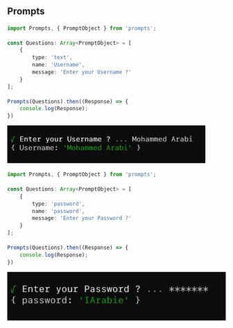 ## Prompts
```ts
import Prompts, { PromptObject } from 'prompts';

const Questions: Array<PromptObject> = [
    {
        type: 'text',
        name: 'Username',
        message: 'Enter your Username ?'
    }
];

Prompts(Questions).then((Response) => {
    console.log(Response);
})
```

![](./imgs/prompts-text.png)

```ts
import Prompts, { PromptObject } from 'prompts';

const Questions: Array<PromptObject> = [
    {
        type: 'password',
        name: 'password',
        message: 'Enter your Password ?'
    }
];

Prompts(Questions).then((Response) => {
    console.log(Response);
})
```

![](./imgs/prompts-password.png)